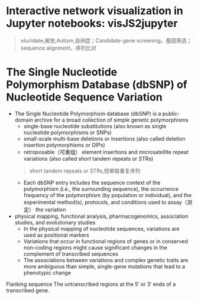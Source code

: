 # Interactive network visualization in Jupyter notebooks: visJS2jupyter
> elucidate,阐发;Autism,自闭症；Candidate-gene screening，基因筛选；sequence alignment，序列比对


# The Single Nucleotide Polymorphism Database (dbSNP) of Nucleotide Sequence Variation

- The Single Nucleotide Polymorphism database (dbSNP) is a public-domain archive for a broad collection of simple genetic polymorphisms
  - single-base nucleotide substitutions (also known as single nucleotide polymorphisms or SNPs)
  -  small-scale multi-base deletions or insertions (also called deletion insertion polymorphisms or DIPs)
  - retroposable（可重组） element insertions and microsatellite repeat variations (also called short tandem repeats or STRs)
  > short tandem repeats or STRs,短串联重复序列
  - Each dbSNP entry includes the sequence context of the polymorphism (i.e., the surrounding sequence), the occurrence frequency of the polymorphism (by population or individual), and the experimental method(s), protocols, and conditions used to assay（测定） the variation
-  physical mapping, functional analysis, pharmacogenomics, association studies, and evolutionary studies  
   - In the physical mapping of nucleotide sequences, variations are used as positional markers
   - Variations that occur in functional regions of genes or in conserved non-coding regions might cause significant changes in the complement of transcribed sequences
   - The associations between variations and complex genetic traits are more ambiguous than simple, single-gene mutations that lead to a phenotypic change

Flanking sequence The untranscribed regions at the 5′ or 3′ ends of a transcribed gene.
